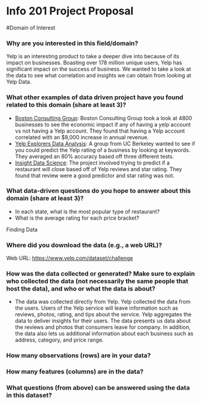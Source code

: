 # Info 201 Project Proposal

#Domain of Interest

### Why are you interested in this field/domain?
Yelp is an interesting product to take a deeper dive into because of its impact on businesses. Boasting over 178 million unique users, Yelp has significant impact on the success of business. We wanted to take a look at the data to see what correlation and insights we can obtain from looking at Yelp Data.

### What other examples of data driven project have you found   related to this domain (share at least 3)?
- [Boston Consulting Group](https://blog.yelp.com/wp-content/uploads/2013/03/boston-consulting-group-study.pdf):  Boston Consulting Group took a look at 4800 businesses to see the economic impact if any of having a yelp account vs not having a Yelp account. They found that having a Yelp account correlated with an $8,000 increase in annual revenue.
- [Yelp Explorers Data Analysis](https://bcourses.berkeley.edu/files/65096751/download?download_frd=1): A group from UC Berkeley wanted to see if you could predict the Yelp rating of a business by looking at keywords. They averaged an 80% accuracy based off three different tests.
- [Insight Data Science](https://towardsdatascience.com/using-yelp-data-to-predict-restaurant-closure-8aafa4f72ad6): The project involved trying to predict if a restaurant will close based off of Yelp reviews and star rating. They found that review were a good predictor and star rating was not.

### What data-driven questions do you hope to answer about this domain (share at least 3)?
- In each state, what is the most popular type of restaurant?
- What is the average rating for each price bracket?




Finding Data
### Where did you download the data (e.g., a web URL)?
Web URL: https://www.yelp.com/dataset/challenge

### How was the data collected or generated? Make sure to explain who collected the data (not necessarily the same people that host the data), and who or what the data is about?
- The data was collected directly from Yelp. Yelp collected the data from the users. Users of the Yelp service will leave information such as reviews, photos, rating, and tips about the service. Yelp aggregates the data to deliver insights for their users. The data presents us data about the reviews and photos that consumers leave for company. In addition, the data also lets us additional information about each business such as address, category, and price range.

### How many observations (rows) are in your data?
### How many features (columns) are in the data?
### What questions (from above) can be answered using the data in this dataset?
